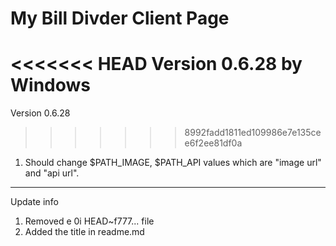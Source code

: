 # My Bill Divder Client Page
<<<<<<< HEAD
Version 0.6.28 by Windows
=======
Version 0.6.28
>>>>>>> 8992fadd1811ed109986e7e135cee6f2ee81df0a

1. Should change $PATH_IMAGE, $PATH_API values which are "image url" and "api url".


----------------------------------------------------------------------
Update info
1. Removed e 0i HEAD~f777... file
2. Added the title in readme.md

